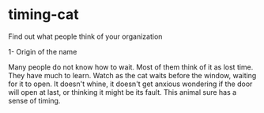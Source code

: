 timing-cat
==========

Find out what people think of your organization

1- Origin of the name

Many people do not know how to wait. Most of them think of it as lost time.
They have much to learn. Watch as the cat waits before the window,
waiting for it to open. It doesn't whine, it doesn't get anxious wondering if the door
will open at last, or thinking it might be its fault. This animal sure has a sense of timing.
